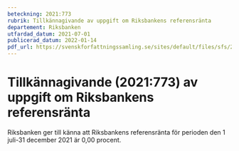 ```yaml
---
beteckning: 2021:773
rubrik: Tillkännagivande av uppgift om Riksbankens referensränta
departement: Riksbanken
utfardad_datum: 2021-07-01
publicerad_datum: 2022-01-14
pdf_url: https://svenskforfattningssamling.se/sites/default/files/sfs/2021-07/SFS2021-773.pdf
---
```


# Tillkännagivande (2021:773) av uppgift om Riksbankens referensränta

Riksbanken ger till känna att Riksbankens referensränta för perioden den 1 juli-31 december 2021 är 0,00 procent.